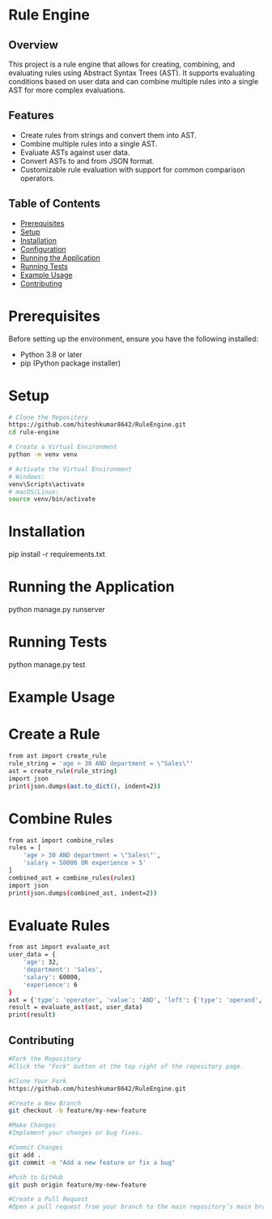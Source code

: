 # Rule Engine

## Overview

This project is a rule engine that allows for creating, combining, and evaluating rules using Abstract Syntax Trees (AST). It supports evaluating conditions based on user data and can combine multiple rules into a single AST for more complex evaluations.

## Features

- Create rules from strings and convert them into AST.
- Combine multiple rules into a single AST.
- Evaluate ASTs against user data.
- Convert ASTs to and from JSON format.
- Customizable rule evaluation with support for common comparison operators.

## Table of Contents

- [Prerequisites](#prerequisites)
- [Setup](#setup)
- [Installation](#installation)
- [Configuration](#configuration)
- [Running the Application](#running-the-application)
- [Running Tests](#running-tests)
- [Example Usage](#example-usage)
- [Contributing](#contributing)

# Prerequisites

Before setting up the environment, ensure you have the following installed:

- Python 3.8 or later
- pip (Python package installer)

# Setup

```bash
# Clone the Repository
https://github.com/hiteshkumar8642/RuleEngine.git
cd rule-engine

# Create a Virtual Environment
python -m venv venv

# Activate the Virtual Environment
# Windows:
venv\Scripts\activate
# macOS/Linux:
source venv/bin/activate
```
# Installation
pip install -r requirements.txt

# Running the Application
python manage.py runserver

# Running Tests
python manage.py test

# Example Usage

# Create a Rule
```bash
from ast import create_rule
rule_string = 'age > 30 AND department = \"Sales\"'
ast = create_rule(rule_string)
import json
print(json.dumps(ast.to_dict(), indent=2))
```

# Combine Rules
```bash
from ast import combine_rules
rules = [
    'age > 30 AND department = \"Sales\"',
    'salary > 50000 OR experience > 5'
]
combined_ast = combine_rules(rules)
import json
print(json.dumps(combined_ast, indent=2))
```

# Evaluate Rules
```bash
from ast import evaluate_ast
user_data = {
    'age': 32,
    'department': 'Sales',
    'salary': 60000,
    'experience': 6
}
ast = {'type': 'operator', 'value': 'AND', 'left': {'type': 'operand', 'value': 'age > 30'}, 'right': {'type': 'operand', 'value': 'salary > 50000'}}
result = evaluate_ast(ast, user_data)
print(result)
```

## Contributing
```bash
#Fork the Repository
#Click the "Fork" button at the top right of the repository page.

#Clone Your Fork
https://github.com/hiteshkumar8642/RuleEngine.git

#Create a New Branch
git checkout -b feature/my-new-feature

#Make Changes
#Implement your changes or bug fixes.

#Commit Changes
git add .
git commit -m "Add a new feature or fix a bug"

#Push to GitHub
git push origin feature/my-new-feature

#Create a Pull Request
#Open a pull request from your branch to the main repository’s main branch.
```
